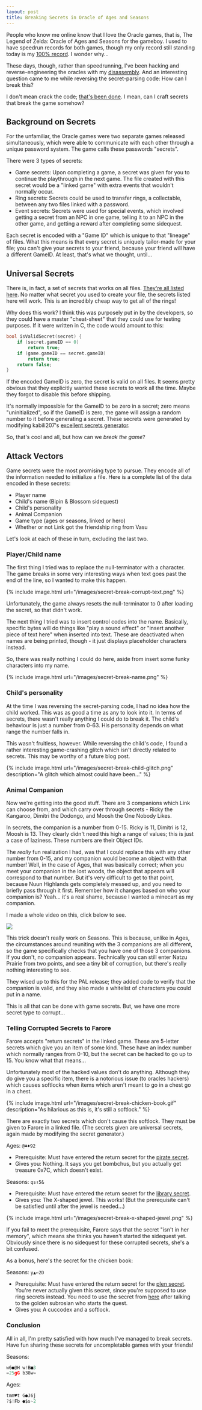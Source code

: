 ```yaml
---
layout: post
title: Breaking Secrets in Oracle of Ages and Seasons
---
```


People who know me online know that I love the Oracle games, that is, The Legend of Zelda:
Oracle of Ages and Seasons for the gameboy. I used to have speedrun records for both
games, though my only record still standing today is my [100%
record](https://www.speedrun.com/oracle#100). I wonder why...

These days, though, rather than speedrunning, I've been hacking and reverse-engineering
the oracles with my [disassembly](https://github.com/drenn1/ages-disasm). And an
interesting question came to me while reversing the secret-parsing code: How can I break
this?

I don't mean crack the code; [that's been done](https://github.com/kabili207/zora-sharp).
I mean, can I craft secrets that break the game somehow?

## Background on Secrets

For the unfamiliar, the Oracle games were two separate games released simultaneously,
which were able to communicate with each other through a unique password system. The game
calls these passwords "secrets".

There were 3 types of secrets:
* Game secrets: Upon completing a game, a secret was given for you to continue the
  playthrough in the next game. The file created with this secret would be a "linked game"
  with extra events that wouldn't normally occur.
* Ring secrets: Secrets could be used to transfer rings, a collectable, between any two
  files linked with a password.
* Event secrets: Secrets were used for special events, which involved getting a secret
  from an NPC in one game, telling it to an NPC in the other game, and getting a reward
  after completing some sidequest.

Each secret is encoded with a "Game ID" which is unique to that "lineage" of files. What
this means is that every secret is uniquely tailor-made for your file; you can't give your
secrets to your friend, because your friend will have a different GameID. At least, that's
what we thought, until...

## Universal Secrets

There is, in fact, a set of secrets that works on all files. [They're all listed here](http://wiki.zeldahacking.net/oracle/Universal_secrets). No matter what secret you used to create your file, the secrets listed here will work. This is an incredibly cheap way to get all of the rings!

Why does this work? I think this was purposely put in by the developers, so they could
have a master "cheat-sheet" that they could use for testing purposes. If it were written
in C, the code would amount to this:

```C
bool isValidSecret(secret) {
    if (secret.gameID == 0)
        return true;
    if (game.gameID == secret.gameID)
        return true;
    return false;
}
```

If the encoded GameID is zero, the secret is valid on all files. It seems pretty obvious
that they explicitly wanted these secrets to work all the time.  Maybe they forgot to
disable this before shipping.

It's normally impossible for the GameID to be zero in a secret; zero means
"uninitialized", so if the GameID is zero, the game will assign a random number to it
before generating a secret. These secrets were generated by modifying kabili207's
[excellent secrets generator](https://github.com/kabili207/zora-sharp).

So, that's cool and all, but how can we _break the game_?

## Attack Vectors

Game secrets were the most promising type to pursue. They encode all of the information
needed to initialize a file. Here is a complete list of the data encoded in these secrets:

* Player name
* Child's name (Bipin & Blossom sidequest)
* Child's personality
* Animal Companion
* Game type (ages or seasons, linked or hero)
* Whether or not Link got the friendship ring from Vasu

Let's look at each of these in turn, excluding the last two.

### Player/Child name

The first thing I tried was to replace the null-terminator with a character. The game
breaks in some very interesting ways when text goes past the end of the line, so I wanted
to make this happen.

{% include image.html url="/images/secret-break-corrupt-text.png" %}

Unfortunately, the game always resets the null-terminator to 0 after
loading the secret, so that didn't work.

The next thing I tried was to insert control codes into the name. Basically, specific
bytes will do things like "play a sound effect" or "insert another piece of text here"
when inserted into text.  These are deactivated when names are being printed, though - it
just displays placeholder characters instead.

So, there was really nothing I could do here, aside from insert some funky characters into
my name.

{% include image.html url="/images/secret-break-name.png" %}

### Child's personality

At the time I was reversing the secret-parsing code, I had no idea how the child worked.
This was as good a time as any to look into it. In terms of secrets, there wasn't really
anything I could do to break it. The child's behaviour is just a number from 0-63. His
personality depends on what range the number falls in.

This wasn't fruitless, however. While reversing the child's code, I found a rather
interesting game-crashing glitch which isn't directly related to secrets. This may be
worthy of a future blog post.

{% include image.html url="/images/secret-break-child-glitch.png" description="A glitch which
almost could have been..." %}

### Animal Companion

Now we're getting into the good stuff. There are 3 companions which Link can choose from,
and which carry over through secrets - Ricky the Kangaroo, Dimitri the Dodongo, and Moosh
the One Nobody Likes.

In secrets, the companion is a number from 0-15. Ricky is 11, Dimitri is 12, Moosh is 13.
They clearly didn't need this high a range of values; this is just a case of laziness.
These numbers are their Object IDs.

The _really_ fun realization I had, was that I could replace this with any other number
from 0-15, and my companion would become an object with that number! Well, in the case of
Ages, that was basically correct; when you meet your companion in the lost woods, the
object that appears will correspond to that number. But it's very difficult to get to that
point, because Nuun Highlands gets completely messed up, and you need to briefly pass
through it first. Remember how it changes based on who your companion is? Yeah... it's
a real shame, because I wanted a minecart as my companion.

I made a whole video on this, click below to see.

[![](http://img.youtube.com/vi/5FK1Hidvr6U/1.jpg)](https://www.youtube.com/watch?v=5FK1Hidvr6U)

This trick doesn't really work on Seasons. This is because, unlike in Ages, the
circumstances around reuniting with the 3 companions are all different, so the game
specifically checks that you have one of those 3 companions. If you don't, no companion
appears. Technically you can still enter Natzu Prairie from two points, and see a tiny bit
of corruption, but there's really nothing interesting to see.

They wised up to this for the PAL release; they added code to verify that the companion is
valid, and they also made a whitelist of characters you could put in a name.

This is all that can be done with game secrets. But, we have one more secret type to
corrupt...

### Telling Corrupted Secrets to Farore

Farore accepts "return secrets" in the linked game. These are 5-letter secrets which give
you an item of some kind. These have an index number which normally ranges from 0-10, but
the secret can be hacked to go up to 15. You know what that means...

Unfortunately most of the hacked values don't do anything. Although they do give you
a specific item, there is a notorious issue (to oracles hackers) which causes softlocks when
items which aren't meant to go in a chest go in a chest.

{% include image.html url="/images/secret-break-chicken-book.gif" description="As hilarious as this is, it's still a softlock." %}

There are exactly two secrets which don't cause this softlock. They must be given to
Farore in a linked file. (The secrets given are universal secrets, again made by modifying
the secret generator.)

Ages: `@♣♦92`
* Prerequisite: Must have entered the return secret for the [pirate secret](https://zelda.gamepedia.com/Linked_Game/Secrets#Pirate_Secret).
* Gives you: Nothing. It says you get bombchus, but you actually get treasure 0x7C, which
  doesn't exist.

Seasons: `qs↑5&`
* Prerequisite: Must have entered the return secret for the [library secret](https://zelda.gamepedia.com/Linked_Game/Secrets#Library_Secret).
* Gives you: The X-shaped jewel. This works! (But the prerequisite can't be satisfied
  until after the jewel is needed...)

{% include image.html url="/images/secret-break-x-shaped-jewel.png" %}

If you fail to meet the prerequisite, Farore says that the secret "isn't in her memory",
which means she thinks you haven't started the sidequest yet. Obviously since there is no
sidequest for these corrupted secrets, she's a bit confused.

As a bonus, here's the secret for the chicken book:

Seasons: `y▲←2D`
* Prerequisite: Must have entered the return secret for the [plen secret](https://zelda.gamepedia.com/Linked_Game/Secrets#Plen_Secret). You're never
  actually given this secret, since you're supposed to use ring secrets instead. You need to use the secret from [here](http://wiki.zeldahacking.net/oracle/Universal_secrets) after talking to the golden subrosian who starts the quest.
* Gives you: A cuccodex and a softlock.

### Conclusion

All in all, I'm pretty satisfied with how much I've managed to break secrets. Have fun
sharing these secrets for uncompletable games with your friends!

Seasons:
```C
w6●@H w!B■3
=25gG b38w=
```

Ages:
```C
tmm♥t G●J6j
?$!Fb ●$s~2
```
